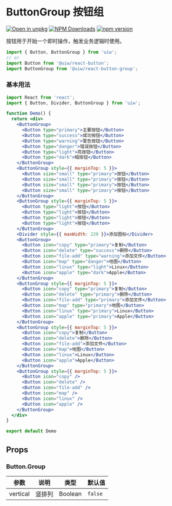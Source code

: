 ButtonGroup 按钮组
===

[![Open in unpkg](https://img.shields.io/badge/Open%20in-unpkg-blue)](https://uiwjs.github.io/npm-unpkg/#/pkg/@uiw/react-button-group/file/README.md)
[![NPM Downloads](https://img.shields.io/npm/dm/@uiw/react-button-group.svg?style=flat)](https://www.npmjs.com/package/@uiw/react-button-group)
[![npm version](https://img.shields.io/npm/v/@uiw/react-button-group.svg?label=@uiw/react-button-group)](https://npmjs.com/@uiw/react-button-group)

按钮用于开始一个即时操作，触发业务逻辑时使用。

```jsx
import { Button, ButtonGroup } from 'uiw';
// or
import Button from '@uiw/react-button';
import ButtonGroup from '@uiw/react-button-group';
```

### 基本用法

```jsx mdx:preview&codeSandbox=true&codePen=true
import React from 'react';
import { Button, Divider, ButtonGroup } from 'uiw';

function Demo() {
  return <div>
    <ButtonGroup>
      <Button type="primary">主要按钮</Button>
      <Button type="success">成功按钮</Button>
      <Button type="warning">警告按钮</Button>
      <Button type="danger">错误按钮</Button>
      <Button type="light">亮按钮</Button>
      <Button type="dark">暗按钮</Button>
    </ButtonGroup>
    <ButtonGroup style={{ marginTop: 5 }}>
      <Button size="small" type="primary">按钮</Button>
      <Button size="small" type="primary">按钮</Button>
      <Button size="small" type="primary">按钮</Button>
      <Button size="small" type="primary">按钮</Button>
    </ButtonGroup>
    <ButtonGroup style={{ marginTop: 5 }}>
      <Button type="light">按钮</Button>
      <Button type="light">按钮</Button>
      <Button type="light">按钮</Button>
      <Button type="light">按钮</Button>
    </ButtonGroup>
    <Divider style={{ maxWidth: 220 }}>添加图标</Divider>
    <ButtonGroup>
      <Button icon="copy" type="primary">复制</Button>
      <Button icon="delete" type="success">删除</Button>
      <Button icon="file-add" type="warning">添加文件</Button>
      <Button icon="map" type="danger">地图</Button>
      <Button icon="linux" type="light">Linux</Button>
      <Button icon="apple" type="dark">Apple</Button>
    </ButtonGroup>
    <ButtonGroup style={{ marginTop: 5 }}>
      <Button icon="copy" type="primary">复制</Button>
      <Button icon="delete" type="primary">删除</Button>
      <Button icon="file-add" type="primary">添加文件</Button>
      <Button icon="map" type="primary">地图</Button>
      <Button icon="linux" type="primary">Linux</Button>
      <Button icon="apple" type="primary">Apple</Button>
    </ButtonGroup>
    <ButtonGroup style={{ marginTop: 5 }}>
      <Button icon="copy">复制</Button>
      <Button icon="delete">删除</Button>
      <Button icon="file-add">添加文件</Button>
      <Button icon="map">地图</Button>
      <Button icon="linux">Linux</Button>
      <Button icon="apple">Apple</Button>
    </ButtonGroup>
    <ButtonGroup style={{ marginTop: 5 }}>
      <Button icon="copy" />
      <Button icon="delete" />
      <Button icon="file-add" />
      <Button icon="map" />
      <Button icon="linux" />
      <Button icon="apple" />
    </ButtonGroup>
  </div>
}

export default Demo
```

## Props

### Button.Group

| 参数 | 说明 | 类型 | 默认值 |
| -------- | -------- | -------- | -------- |
| vertical | 竖排列 | Boolean | `false` |